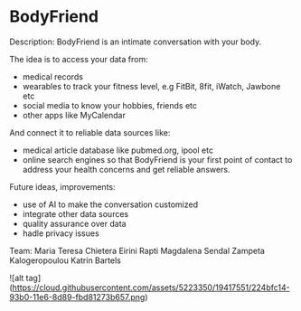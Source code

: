 # BodyFriend 

Description:
BodyFriend is an intimate conversation with your body. 

The idea is to access your data from:
   - medical records
   - wearables to track your fitness level, e.g FitBit, 8fit, iWatch, Jawbone etc
   - social media to know your hobbies, friends etc 
   - other apps like MyCalendar
   
And connect it to reliable data sources like:

   - medical article database like pubmed.org, ipool etc
   - online search engines
so that BodyFriend is your first point of contact to address your health concerns and get reliable answers.

Future ideas, improvements:
  - use of AI to make the conversation customized
  - integrate other data sources
  - quality assurance over data
  - hadle privacy issues
  
  


Team:
Maria Teresa Chietera
Eirini Rapti
Magdalena Sendal
Zampeta Kalogeropoulou
Katrin Bartels

![alt tag] (https://cloud.githubusercontent.com/assets/5223350/19417551/224bfc14-93b0-11e6-8d89-fbd81273b657.png)
